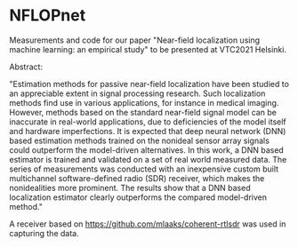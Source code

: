 # NFLOPnet

Measurements and code for our paper "Near-field localization using machine learning: an empirical study" to be presented at VTC2021 Helsinki. 

Abstract:

"Estimation methods for passive near-field localization have been studied to an appreciable extent in signal processing research. Such localization methods find use in various applications, for instance in medical imaging. However, methods based on the standard near-field signal model can be inaccurate in real-world applications, due to deficiencies of the model itself and hardware imperfections. It is expected that deep neural network (DNN) based estimation methods trained on the nonideal sensor array signals could outperform the model-driven alternatives. In this work, a DNN based estimator is trained and validated on a set of real world measured data. The series of measurements was conducted with an inexpensive custom built multichannel software-defined radio (SDR) receiver, which makes the nonidealities more prominent. The results show that a DNN based localization estimator clearly outperforms the compared model-driven method."

A receiver based on https://github.com/mlaaks/coherent-rtlsdr was used in capturing the data.
